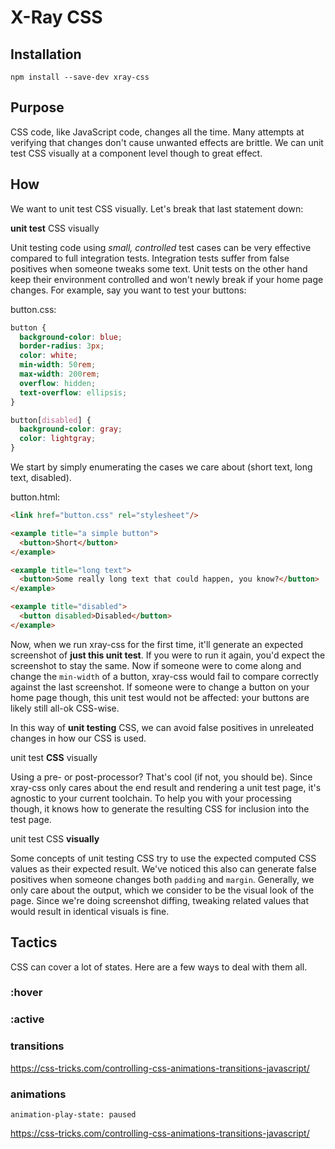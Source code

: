 # X-Ray CSS

## Installation

`npm install --save-dev xray-css`

## Purpose

CSS code, like JavaScript code, changes all the time. Many attempts at
verifying that changes don't cause unwanted effects are brittle. We can unit test
CSS visually at a component level though to great effect.

## How

We want to unit test CSS visually. Let's break that last statement down:

**unit test** CSS visually

Unit testing code using *small, controlled* test cases can be very effective
compared to full integration tests. Integration tests suffer from false
positives when someone tweaks some text. Unit tests on the other hand keep
their environment controlled and won't newly break if your home page changes.
For example, say you want to test your buttons:

button.css:

```css
button {
  background-color: blue;
  border-radius: 3px;
  color: white;
  min-width: 50rem;
  max-width: 200rem;
  overflow: hidden;
  text-overflow: ellipsis;
}

button[disabled] {
  background-color: gray;
  color: lightgray;
}
```

We start by simply enumerating the cases we care about (short text, long text,
disabled).

button.html:

```html
<link href="button.css" rel="stylesheet"/>

<example title="a simple button">
  <button>Short</button>
</example>

<example title="long text">
  <button>Some really long text that could happen, you know?</button>
</example>

<example title="disabled">
  <button disabled>Disabled</button>
</example>
```

Now, when we run xray-css for the first time, it'll generate an expected
screenshot of **just this unit test**. If you were to run it again, you'd
expect the screenshot to stay the same. Now if someone were to come along and
change the `min-width` of a button, xray-css would fail to compare correctly
against the last screenshot. If someone were to change a button on your home
page though, this unit test would not be affected: your buttons are likely
still all-ok CSS-wise.

In this way of **unit testing** CSS, we can avoid false positives in unreleated
changes in how our CSS is used.

unit test **CSS** visually

Using a pre- or post-processor? That's cool (if not, you should be). Since xray-css only cares about the end result and rendering a unit test page, it's agnostic to your current toolchain. To help you with your processing though, it knows how to generate the resulting CSS for inclusion into the test page.

unit test CSS **visually**

Some concepts of unit testing CSS try to use the expected computed CSS values
as their expected result. We've noticed this also can generate false positives
when someone changes both `padding` and `margin`. Generally, we only care
about the output, which we consider to be the visual look of the page. Since
we're doing screenshot diffing, tweaking related values that would result in
identical visuals is fine.

## Tactics

CSS can cover a lot of states. Here are a few ways to deal with them all.

### :hover

### :active

### transitions

https://css-tricks.com/controlling-css-animations-transitions-javascript/

### animations

`animation-play-state: paused`

https://css-tricks.com/controlling-css-animations-transitions-javascript/
